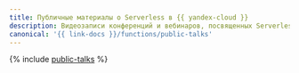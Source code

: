 ```yaml
---
title: Публичные материалы о Serverless в {{ yandex-cloud }}
description: Видеозаписи конференций и вебинаров, посвященных Serverless в {{ yandex-cloud }}.
canonical: '{{ link-docs }}/functions/public-talks'
---
```


{% include [public-talks](../_includes/functions/public-talks.md) %}